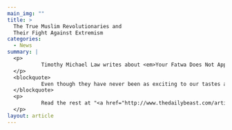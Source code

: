```yaml
---
main_img: ""
title: >
  The True Muslim Revolutionaries and
  Their Fight Against Extremism
categories:
  - News
summary: |
  <p>
  	       Timothy Michael Law writes about <em>Your Fatwa Does Not Apply Here</em> for "The Daily Beast." He says,
  </p>
  <blockquote>
  	       Even though they have never been as exciting to our tastes as those who shoulder rockets, nonviolent revolutionaries have been fighting for decades against the rise of Muslim fundamentalism. Karima Bennoune’s <span style="font-style: normal; ">Your Fatwa Does Not Apply Here</span> presents extraordinary stories from 286 interviews she held with “people of Muslim heritage” from 26 countries.
  </blockquote>
  <p>
  	       Read the rest at "<a href="http://www.thedailybeast.com/articles/2013/08/29/the-true-muslim-revolutionaries-and-their-fight-against-extremism.html" target="_blank">The Daily Beast.</a>"
  </p>
layout: article
---
```








